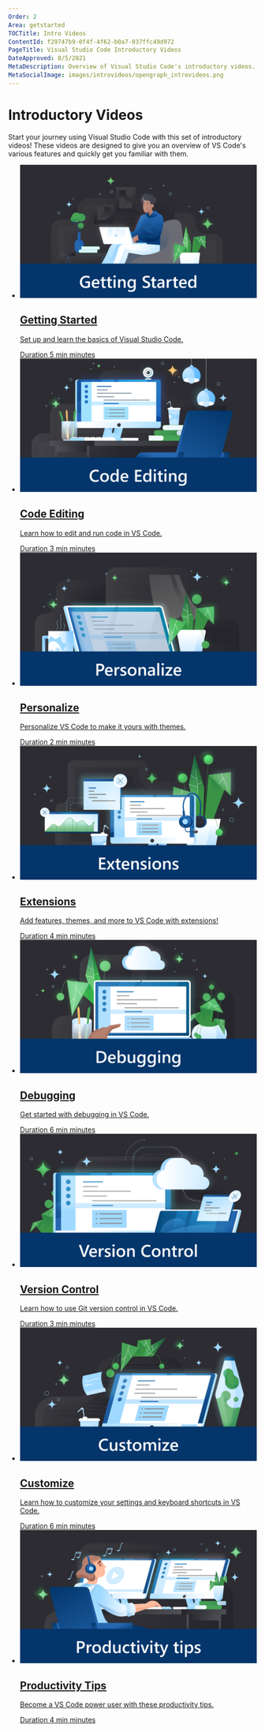 ```yaml
---
Order: 2
Area: getstarted
TOCTitle: Intro Videos
ContentId: f29747b9-0f4f-4f62-b0a7-037ffc49d972
PageTitle: Visual Studio Code Introductory Videos
DateApproved: 8/5/2021
MetaDescription: Overview of Visual Studio Code's introductory videos.
MetaSocialImage: images/introvideos/opengraph_introvideos.png
---
```

# Introductory Videos

Start your journey using Visual Studio Code with this set of introductory videos! These videos are designed to give you an overview of VS Code's various features and quickly get you familiar with them.

<ul class="video-list">
    <li class="video">
            <a href="../introvideos/basics.md">
            <img src="/guides/vscode/getstarted/images/introvideos/getting-started.png" alt aria-hidden="true" class="thumb"/>
            <div class="info">
                <h2 class="title faux-h3">Getting Started</h2>
                <p class="description">Set up and learn the basics of Visual Studio Code.</p>
                <span class="duration"><span class="sr-only">Duration </span>5<span aria-hidden="true"> min</span><span class="sr-only"> minutes</span></span>
            </div>
        </a>
    </li>
    <li class="video">
        <a href="../introvideos/codeediting.md">
            <img src="/guides/vscode/getstarted/images/introvideos/code-editing.png" alt aria-hidden="true" class="thumb"/>
            <div class="info">
                <h2 class="title faux-h3">Code Editing</h2>
                <p class="description">Learn how to edit and run code in VS Code.</p>
                <span class="duration"><span class="sr-only">Duration </span>3<span aria-hidden="true"> min</span><span class="sr-only"> minutes</span></span>
            </div>
        </a>
    </li>
    <li class="video">
        <a href="../introvideos/configure.md">
            <img src="/guides/vscode/getstarted/images/introvideos/personalize-themes.png" alt aria-hidden="true" class="thumb"/>
            <div class="info">
                <h2 class="title faux-h3">Personalize</h2>
                <p class="description">Personalize VS Code to make it yours with themes.</p>
                <span class="duration"><span class="sr-only">Duration </span>2<span aria-hidden="true"> min</span><span class="sr-only"> minutes</span></span>
            </div>
        </a>
    </li>
    <li class="video">
        <a href="../introvideos/extend.md">
            <img src="/guides/vscode/getstarted/images/introvideos/extensions.png" alt aria-hidden="true" class="thumb"/>
            <div class="info">
                <h2 class="title faux-h3">Extensions</h2>
                <p class="description">Add features, themes, and more to VS Code with extensions!</p>
                <span class="duration"><span class="sr-only">Duration </span>4<span aria-hidden="true"> min</span><span class="sr-only"> minutes</span></span>
            </div>
        </a>
    </li>
    <li class="video">
        <a href="../introvideos/debugging.md">
            <img src="/guides/vscode/getstarted/images/introvideos/debugging.png" alt aria-hidden="true" class="thumb"/>
            <div class="info">
                <h2 class="title faux-h3">Debugging</h2>
                <p class="description">Get started with debugging in VS Code.</p>
                <span class="duration"><span class="sr-only">Duration </span>6<span aria-hidden="true"> min</span><span class="sr-only"> minutes</span></span>
            </div>
        </a>
    </li>
    <li class="video">
        <a href="../introvideos/versioncontrol.md">
            <img src="/guides/vscode/getstarted/images/introvideos/version-control.png" alt aria-hidden="true" class="thumb"/>
            <div class="info">
                <h2 class="title faux-h3">Version Control</h2>
                <p class="description">Learn how to use Git version control in VS Code.</p>
                <span class="duration"><span class="sr-only">Duration </span>3<span aria-hidden="true"> min</span><span class="sr-only"> minutes</span></span>
            </div>
        </a>
    </li>
    <li class="video">
        <a href="../introvideos/customize.md">
            <img src="/guides/vscode/getstarted/images/introvideos/customize-settings.png" alt aria-hidden="true" class="thumb"/>
            <div class="info">
                <h2 class="title faux-h3">Customize</h2>
                <p class="description">Learn how to customize your settings and keyboard shortcuts in VS Code.</p>
                <span class="duration"><span class="sr-only">Duration </span>6<span aria-hidden="true"> min</span><span class="sr-only"> minutes</span></span>
            </div>
        </a>
    </li>
    <li class="video">
        <a href="../introvideos/productivity.md">
            <img src="/guides/vscode/getstarted/images/introvideos/productivity-tips.png" alt aria-hidden="true" class="thumb"/>
            <div class="info">
                <h2 class="title faux-h3">Productivity Tips</h2>
                <p class="description">Become a VS Code power user with these productivity tips.</p>
                <span class="duration"><span class="sr-only">Duration </span>4<span aria-hidden="true"> min</span><span class="sr-only"> minutes</span></span>
            </div>
        </a>
    </li>
</ul>
